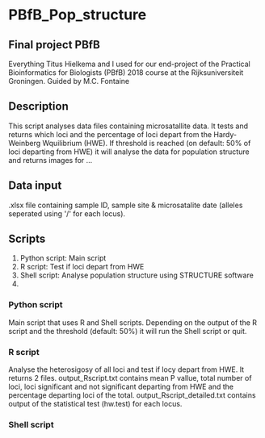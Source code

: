 # PBfB_Pop_structure

## Final project PBfB
Everything Titus Hielkema and I used for our end-project of the Practical Bioinformatics for Biologists (PBfB) 2018 course at the Rijksuniversiteit Groningen. Guided by M.C. Fontaine 

## Description
This script analyses data files containing microsatallite data. It tests and returns which loci and the percentage of loci depart from the Hardy-Weinberg Wquilibrium (HWE). If threshold is reached (on default: 50% of loci departing from HWE) it will analyse the data for population structure and returns images for ...

## Data input
.xlsx file containing sample ID, sample site & microsatalite date (alleles seperated using '/' for each locus).

## Scripts
1. Python script: Main script
2. R script: Test if loci depart from HWE
3. Shell script: Analyse population structure using STRUCTURE software
4. 

### Python script
Main script that uses R and Shell scripts. Depending on the output of the R script and the threshold (default: 50%) it will run the Shell script or quit.

### R script
Analyse the heterosigosy of all loci and test if locy depart from HWE. It returns 2 files. output_Rscript.txt contains mean P vallue, total number of loci, loci significant and not significant departing from HWE and the percentage departing loci of the total. output_Rscript_detailed.txt contains output of the statistical test (hw.test) for each locus.

### Shell script
